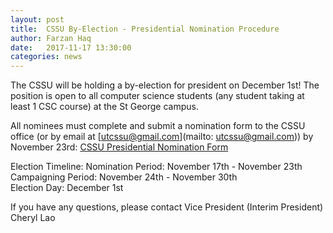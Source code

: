 ```yaml
---
layout: post
title:  CSSU By-Election - Presidential Nomination Procedure
author: Farzan Haq
date:   2017-11-17 13:30:00
categories: news
---
```


The CSSU will be holding a by-election for president on December 1st!
The position is open to all computer science students (any student taking at least 1 CSC course) at the St George campus.

All nominees must complete and submit a nomination form to the CSSU office (or by email at [utcssu@gmail.com](mailto: utcssu@gmail.com)) by November 23rd: [CSSU Presidential Nomination Form](https://docs.google.com/document/d/1TiQg9KQfbMd3Ejx8mUAw76lgFexTG99fLfll2NzqyB0/edit)

Election Timeline:
Nomination Period: November 17th - November 23th <br />
Campaigning Period: November 24th - November 30th <br />
Election Day: December 1st

If you have any questions, please contact Vice President (Interim President) Cheryl Lao
